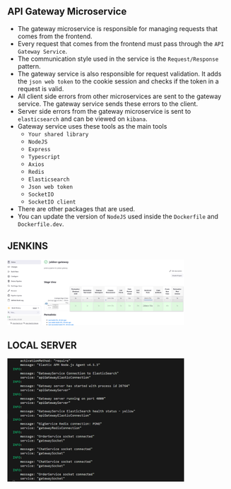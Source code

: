 ## API Gateway Microservice

- The gateway microservice is responsible for managing requests that comes from the frontend.
- Every request that comes from the frontend must pass through the `API Gateway Service`.
- The communication style used in the service is the `Request/Response` pattern.
- The gateway service is also responsible for request validation. It adds the `json web token` to the cookie session and checks if the token in a request is valid.
- All client side errors from other microservices are sent to the gateway service. The gateway service sends these errors to the client.
- Server side errors from the gateway microservice is sent to `elasticsearch` and can be viewed on `kibana`.
- Gateway service uses these tools as the main tools
  - `Your shared library`
  - `NodeJS`
  - `Express`
  - `Typescript`
  - `Axios`
  - `Redis`
  - `Elasticsearch`
  - `Json web token`
  - `SocketIO`
  - `SocketIO client`
- There are other packages that are used.
- You can update the version of `NodeJS` used inside the `Dockerfile` and `Dockerfile.dev`.

## JENKINS

<img src = "./jenkins.png" width ="400">

## LOCAL SERVER

<img src = "./local.png" width ="400">
